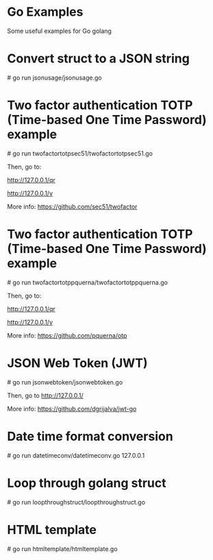 # Go Examples
Some useful examples for Go golang

# Convert struct to a JSON string
\# go run jsonusage/jsonusage.go

# Two factor authentication TOTP (Time-based One Time Password) example
\# go run twofactortotpsec51/twofactortotpsec51.go

Then, go to:

http://127.0.0.1/qr

http://127.0.0.1/v

More info: https://github.com/sec51/twofactor

# Two factor authentication TOTP (Time-based One Time Password) example
\# go run twofactortotppquerna/twofactortotppquerna.go

Then, go to:

http://127.0.0.1/qr

http://127.0.0.1/v

More info: https://github.com/pquerna/otp

# JSON Web Token (JWT)
\# go run jsonwebtoken/jsonwebtoken.go

Then, go to http://127.0.0.1/

More info: https://github.com/dgrijalva/jwt-go

# Date time format conversion
\# go run datetimeconv/datetimeconv.go 127.0.0.1

# Loop through golang struct
\# go run loopthroughstruct/loopthroughstruct.go

# HTML template
\# go run htmltemplate/htmltemplate.go

